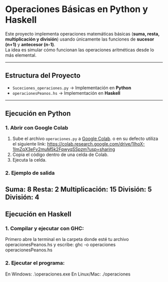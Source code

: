 # Operaciones Básicas en Python y Haskell

Este proyecto implementa operaciones matemáticas básicas (**suma, resta, multiplicación y división**) usando únicamente las funciones de **sucesor (n+1)** y **antecesor (n-1)**.  
La idea es simular cómo funcionan las operaciones aritméticas desde lo más elemental.

---

##  Estructura del Proyecto
- `Suceciones_operaciones.py` → Implementación en **Python**
- `operacionesPeanos.hs` → Implementación en **Haskell**

---

##  Ejecución en Python

### 1. Abrir con Google Colab
1. Sube el archivo `operaciones.py` a [Google Colab](https://colab.research.google.com/). o en su defecto utiliza el siguiente link: https://colab.research.google.com/drive/1IhoX-1ImZqX3eFv2muM5k2FqwyqSSpzm?usp=sharing
2. Copia el código dentro de una celda de Colab.
3. Ejecuta la celda.

### 2. Ejemplo de salida

Suma: 8
Resta: 2
Multiplicación: 15
División: 5
División: 4
-

##  Ejecución en Haskell
### 1. Compilar y ejecutar con GHC:
Primero abre la terminal en la carpeta donde esté tu archivo operacionesPeanos.hs y escribe:
ghc -o operaciones operacionesPeanos.hs

### 2. Ejecutar el programa:
En Windows: .\operaciones.exe
En Linux/Mac: ./operaciones

